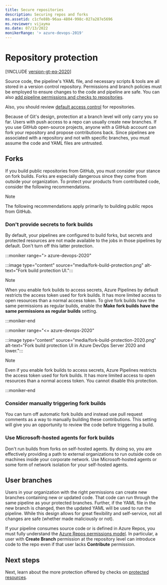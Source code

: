 ```yaml
---
title: Secure repositories
description: Securing repos and forks
ms.assetid: c1cfe88b-96aa-4804-998c-027a287e5696
ms.reviewer: vijayma
ms.date: 07/13/2022
monikerRange: '> azure-devops-2019'
---
```


# Repository protection

[!INCLUDE [version-gt-eq-2020](../../includes/version-gt-eq-2020.md)]

Source code, the pipeline's YAML file, and necessary scripts & tools are all stored in a version control repository.
Permissions and branch policies must be employed to ensure changes to the code and pipeline are safe. You can also [add pipeline permissions and checks to repositories](../process/repository-resource.md).  

Also, you should review [default access control](../../organizations/security/default-git-permissions.md) for repositories.

Because of Git's design, protection at a branch level will only carry you so far.
Users with push access to a repo can usually create new branches.
If you use GitHub open-source projects, anyone with a GitHub account can fork your repository and propose contributions back.
Since pipelines are associated with a repository and not with specific branches, you must assume the code and YAML files are untrusted. 

## Forks

If you build public repositories from GitHub, you must consider your stance on fork builds.
Forks are especially dangerous since they come from outside your organization.
To protect your products from contributed code, consider the following recommendations.

> [!NOTE]
> The following recommendations apply primarily to building public repos from GitHub.

### Don't provide secrets to fork builds

By default, your pipelines are configured to build forks, but secrets and protected resources are not made available to the jobs in those pipelines by default.
Don't turn off this latter protection.

:::moniker range="> azure-devops-2020"

:::image type="content" source="media/fork-build-protection.png" alt-text="Fork build protection UI.":::

> [!NOTE]
> When you enable fork builds to access secrets, Azure Pipelines by default restricts the access token used for fork builds.
> It has more limited access to open resources than a normal access token.
> To give fork builds have the same permissions as regular builds, enable the **Make fork builds have the same permissions as regular builds** setting.

:::moniker-end

:::moniker range="<= azure-devops-2020"

:::image type="content" source="media/fork-build-protection-2020.png" alt-text="Fork build protection UI in Azure DevOps Server 2020 and lower.":::

> [!NOTE]
> Even if you enable fork builds to access secrets, Azure Pipelines restricts the access token used for fork builds.
> It has more limited access to open resources than a normal access token.
> You cannot disable this protection.

:::moniker-end



### Consider manually triggering fork builds

You can turn off automatic fork builds and instead use pull request comments as a way to manually building these contributions.
This setting will give you an opportunity to review the code before triggering a build.

### Use Microsoft-hosted agents for fork builds

Don't run builds from forks on self-hosted agents.
By doing so, you are effectively providing a path to external organizations to run outside code on machines inside your corporate network.
Use Microsoft-hosted agents or some form of network isolation for your self-hosted agents.

## User branches

Users in your organization with the right permissions can create new branches containing new or updated code.
That code can run through the same pipeline as your protected branches.
Further, if the YAML file in the new branch is changed, then the updated YAML will be used to run the pipeline.
While this design allows for great flexibility and self-service, not all changes are safe (whether made maliciously or not).

If your pipeline consumes source code or is defined in Azure Repos, you must fully understand the [Azure Repos permissions model](../../organizations/security/permissions.md#git-repository-object-level).
In particular, a user with **Create Branch** permission at the repository level can introduce code to the repo even if that user lacks **Contribute** permission.

<!-- Coming Q1 CY20
One way to solve this problem is by keeping the YAML file for your pipeline in a different repository than your source code.
By keeping the YAML file in a separate repository, you can prevent unapproved contributors from making changes to the YAML file.
This can apply to a public project (with a separate private repo) as well as a non-public project.
-->

## Next steps

Next, learn about the more protection offered by checks on [protected resources](resources.md).
